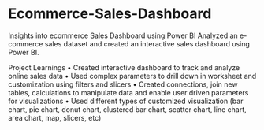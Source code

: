 # Ecommerce-Sales-Dashboard
Insights into ecommerce Sales Dashboard using Power BI
Analyzed an e-commerce sales dataset and created an interactive sales dashboard using Power BI.


Project Learnings
• Created interactive dashboard to track and analyze online sales data • Used complex parameters to drill down in worksheet and customization using filters and slicers
• Created connections, join new tables, calculations to manipulate data and enable user driven parameters for visualizations
• Used different types of customized visualization (bar chart, pie chart, donut chart, clustered bar chart, scatter chart, line chart, area chart, map, slicers, etc)
